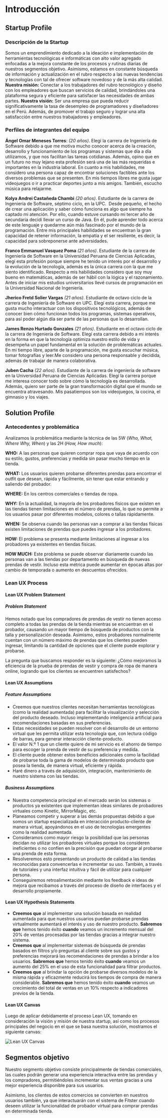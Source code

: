# Introducción

## Startup Profile

### Descripción de la Startup

Somos un emprendimiento dedicado a la ideación e implementación de herramientas tecnológicas e informáticas con alto valor agregado enfocadas a la mejora constante de los procesos y rutinas diarias de nuestros segmentos objetivo. Asimismo, estamos en constante búsqueda de información y actualización en el rubro respecto a las nuevas tendencias y tecnologías con tal de ofrecer software novedoso y de la más alta calidad.
**Nuestra misión:** Conectar a los trabajadores del rubro tecnológico y diseño con los empleadores que buscan servicios de calidad, brindándoles una plataforma segura y eficiente para satisfacer las necesidades de ambas partes.
**Nuestra visión:** Ser una empresa que pueda reducir significativamente la tasa de desempleo de programadores y diseñadores en el Perú. Además, de promover el trabajo seguro y lograr una alta satisfacción entre nuestros trabajadores y empleadores.

### Perfiles de integrantes del equipo

**Ángel Omar Meneses Torres**: *(20 años)*. Elegí la carrera de Ingeniería de Software debido a que me motiva mucho conocer acerca de la creación, desarrollo y funcionamiento de los programas y sistemas que día a día utilizamos, y que nos facilitan las tareas cotidianas. Además, opino que en un futuro no muy lejano esta profesión será una de las más requeridas e importantes en la industria laboral. En cuanto a mis habilidades, me considero una persona capaz de encontrar soluciones factibles ante los diversos problemas que se presenten. En mis tiempos libres me gusta jugar videojuegos o ir a practicar deportes junto a mis amigos. También, escucho música para relajarme.

**Kolya Andrei Castañeda Chambi** *(20 años)*. Estudiante de la carrera de Ingeniería de Software, séptimo ciclo, en la UPC.  Desde pequeño, el hecho de crear una aplicación y saber cómo funciona es algo que siempre ha captado mi atención. Por ello, cuando estuve cursando mi tercer año de secundaria decidí llevar un curso de Java. En él, pude aprender todo acerca de este lenguaje y quedarme aún más fascinado por el mundo de la programación. Entre mis principales habilidades se encuentran la gran capacidad de retener información, la empatía y el ser resiliente, es decir, la capacidad para sobreponerse ante adversidades.

**Franco Emmanuel Vasquez Poma** *(21 años)*. Estudiante de la carrera de Ingeniería de Software en la Universidad Peruana de Ciencias Aplicadas, elegí esta profesión porque siempre he tenido un interés por el desarrollo y la evolución de la tecnología, además es la única carrera con la que me siento identificado. Respecto a mis habilidades considero que soy muy bueno en matemáticas, además de ser hábil con la lógica y el razonamiento. Antes de iniciar mis estudios universitarios llevé cursos de programación en la Universidad Nacional de Ingeniería.

**Jherico Fretd Solier Vargas** *(21 años)*. Estudiante de octavo ciclo de la carrera de Ingeniería de Software en UPC. Elegí esta carrera, porque me gusta mucho interactuar con los dispositivos tecnológicos, además de conocer bien cómo funcionan todos los programas, sistemas operativos, para así poder algún día ser parte de las personas que lo desarrollan.

**James Renzo Hurtado Gonzales** *(21 años)*. Estudiante en el octavo ciclo de la carrera de Ingeniería de Software. Elegí esta carrera debido a mi interés en la forma en que la tecnología optimiza nuestro estilo de vida y desempeña un papel fundamental en la solución de problemáticas actuales. En mi tiempo libre, aparte de la programación, me gusta escuchar música, tomar fotografías y leer.Me considero una persona responsable y decidida, además de trabajar de manera colaborativa.

**Juben Cacha**  *(22 años)*. Estudiante de la carrera de ingeniería de software en la Universidad Peruana de Ciencias Aplicadas. Elegí la carrera porque me interesa conocer todo sobre cómo la tecnología es desarrollada. Además, quiero ser parte de la gran transformación digital que el mundo se encuentra atravesando. Mis pasatiempos son los videojuegos, la cocina, el gimnasio y los viajes.

## Solution Profile

### Antecedentes y problemática

Analizamos la problemática mediante la técnica de las 5W (*Who, What, Where Why, When*) y las 2H (*How, How much*):

**WHO:** A las personas que quieren comprar ropa que vaya de acuerdo con su estilo, gustos, preferencias y medida sin pasar mucho tiempo en la tienda.

**WHAT:** Los usuarios quieren probarse diferentes prendas para encontrar el outfit que desean, rápida y fácilmente, sin tener que estar entrando y saliendo del probador.

**WHERE:** En los centros comerciales o tiendas de ropa.

**WHY:** En la actualidad, la mayoría de los probadores físicos que existen en las tiendas tienen limitaciones en el número de prendas, lo que no permite a los usuarios pasar por diferentes modelos, colores o tallas rápidamente.

**WHEN:** Se observa cuando las personas van a comprar a las tiendas físicas existen limitaciones de prendas que puedes ingresar a los probadores.

**HOW:** El problema se presenta mediante limitaciones al ingresar a los probadores ya existentes en tiendas físicas.

**HOW MUCH:** Este problema se puede observar diariamente cuando las personas van a las tiendas por departamento en búsqueda de nuevas prendas de vestir. Incluso esta métrica puede aumentar en épocas altas por cambio de temporada o aumento en descuentos ofrecidos.

### Lean UX Process

#### Lean UX Problem Statement

##### Problem Statement

Hemos notado que los compradores de prendas de vestir no tienen acceso completo a todas las prendas de la tienda mientras se encuentran en el probador, causando un mayor tiempo de búsqueda de productos con la talla y personalización deseada. Asimismo, estos probadores normalmente cuentan con un número máximo de prendas que los clientes pueden ingresar, limitando la cantidad de opciones que el cliente puede explorar y probarse.

La pregunta que buscamos responder es la siguiente: ¿Cómo mejoramos la eficiencia de la prueba de prendas de vestir y compra de ropa de manera online, logrando que los clientes se encuentren satisfechos?

#### Lean UX Assumptions

##### Feature Assumptions

- Creemos que nuestros clientes necesitan herramientas tecnológicas (como la realidad aumentada) para facilitar la visualización y selección del producto deseado. Incluso implementando inteligencia artificial para recomendaciones basadas en sus preferencias.
- Estas necesidades se pueden resolver con el desarrollo de un entorno virtual que les permita utilizar esta tecnología que, con lectura código de barras, para generar interacción cliente-producto.
- El valor N.º 1 que un cliente quiere de mi servicio es el ahorro de tiempo para escoger la prenda de vestir de su preferencia y medida.
- El cliente puede obtener estos beneficios adicionales como la facilidad de probarse toda la gama de modelos de determinado producto que posea la tienda, de manera virtual, eficiente y rápida.
- Haré dinero a través de adquisición, integración, mantenimiento de nuestro sistema con las tiendas.

##### Business Assumptions

- Nuestra competencia principal en el mercado serán los sistemas o productos ya existentes que implementan ideas similares de probadores virtuales como Kinetic, MirrorMagic, etc.
- Planeamos competir y superar a las demás propuestas debido a que somos un startup especializada en interacción producto-cliente de manera virtual, apoyándonos en el uso de tecnologías emergentes como la realidad aumentada.
- Consideramos como mayor riesgo la posibilidad que las personas decidan no utilizar los probadores virtuales porque los consideren ineficientes o no confíen en la precisión que puedan otorgar al probarse una prenda de esta forma.
- Resolveremos esto presentando un producto de calidad a las tiendas reconocidas para convencerlas e incrementar su uso. También, a través de tutoriales y una interfaz intuitiva y fácil de utilizar para cualquier persona.
- Conseguiremos retroalimentación mediante los feedback e ideas de mejora que recibamos a través del proceso de diseño de interfaces y el desarrollo propiamente.

#### Lean UX Hypothesis Statements

- **Creemos que** al implementar una solución basada en realidad aumentada para que nuestros usuarios puedan probarse prendas virtualmente aumentará el interés y uso de nuestro producto. **Sabremos que** hemos tenido éxito **cuando** veamos un incremento mensual del 20% de ventas procesadas por las tiendas gracias a integrar nuestro sistema.
- **Creemos que** al implementar sistemas de búsqueda de prendas basados en filtros y/o preguntas al cliente sobre sus gustos y preferencias mejorará las recomendaciones de prendas a brindar a los usuarios. **Sabremos que** hemos tenido éxito **cuando** veamos un aumento del 25% en el uso de esta funcionalidad para filtrar productos.
- **Creemos que** al brindar la opción de probarse diversos modelos de la misma rápida y eficazmente reducirá los tiempos de compra de manera considerable. **Sabremos que** hemos tenido éxito **cuando** veamos un crecimiento del total de ventas en un 10% respecto a indicadores previos de la tienda.

#### Lean UX Canvas

Luego de aplicar debidamente el proceso Lean UX, tomando en consideración la visión y misión de nuestra startup, así como los procesos principales del negocio en el que se basa nuestra solución, mostramos el siguiente canvas:

![Lean UX Canvas](/assets/leanux-canvas.jpg)

## Segmentos objetivo

Nuestro segmento objetivo consiste principalmente de tiendas comerciales, las cuales podrán generar una experiencia interactiva entre las prendas y los compradores, permitiéndoles incrementar sus ventas gracias a una mejor experiencia disponible para sus usuarios.

Asimismo, los clientes de estos comercios se convierten en nuestros usuarios también, ya que interactuarán con el sistema de Fitster cuando deseen utilizar la funcionalidad de probador virtual para comprar prendas en determinada tienda.
